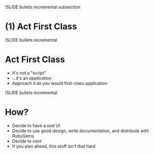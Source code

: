 !SLIDE bullets incremental subsection
# (1) Act First Class #

!SLIDE bullets incremental 
# Act First Class #
* It's not a "script"
* ...it's an _application_
* Approach it as you would first-class application

!SLIDE bullets incremental
# How?
* Decide to have a _real_ UI
* Decide to use good design, write documentation, and distribute with RubyGems
* Decide to *care*
* If you plan ahead, this stuff isn't that hard
